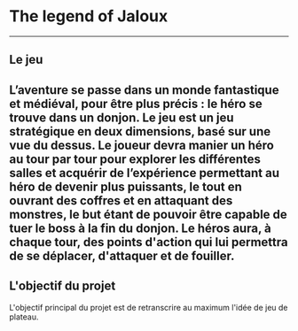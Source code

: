 # The legend of Jaloux
---
## Le jeu

L’aventure se passe dans un monde fantastique et médiéval, pour être plus précis : le héro se trouve dans un donjon.
Le jeu est un jeu stratégique en deux dimensions, basé sur une vue du dessus. Le joueur devra manier un héro au tour par tour pour explorer les différentes salles et acquérir de l’expérience permettant au héro de devenir plus puissants, le tout en ouvrant des coffres et en attaquant des monstres, le but étant de pouvoir être capable de tuer le boss à la fin du donjon. Le héros aura, à chaque tour, des points d'action qui lui permettra de se déplacer, d'attaquer et de fouiller.
---
## L'objectif du projet
L'objectif principal du projet est de retranscrire au maximum l'idée de jeu de plateau.

